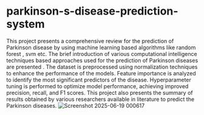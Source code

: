 # parkinson-s-disease-prediction-system
This project presents a comprehensive review for the prediction of 
Parkinson disease by using machine learning based algorithms like random forest , svm etc. 
The brief introduction of various computational intelligence techniques based approaches used 
for the prediction of Parkinson diseases are presented . The dataset is preprocessed using 
normalization techniques to enhance the performance of the models. Feature importance is 
analyzed to identify the most significant predictors of the disease. Hyperparameter tuning is 
performed to optimize model performance, achieving improved precision, recall, and F1 
scores. This project also presents the summary of results obtained by various researchers 
available in literature to predict the Parkinson diseases. 
![Screenshot 2025-06-19 000617](https://github.com/user-attachments/assets/a741b325-2726-47a1-be8d-bea088bb09ea)
